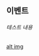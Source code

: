 ## 이벤트
	
###### 테스트 내용

[alt img](https://raw.githubusercontent.com/aijinet/doctor-contents/master/contents/201909/190903/samsung_event.jpg)
